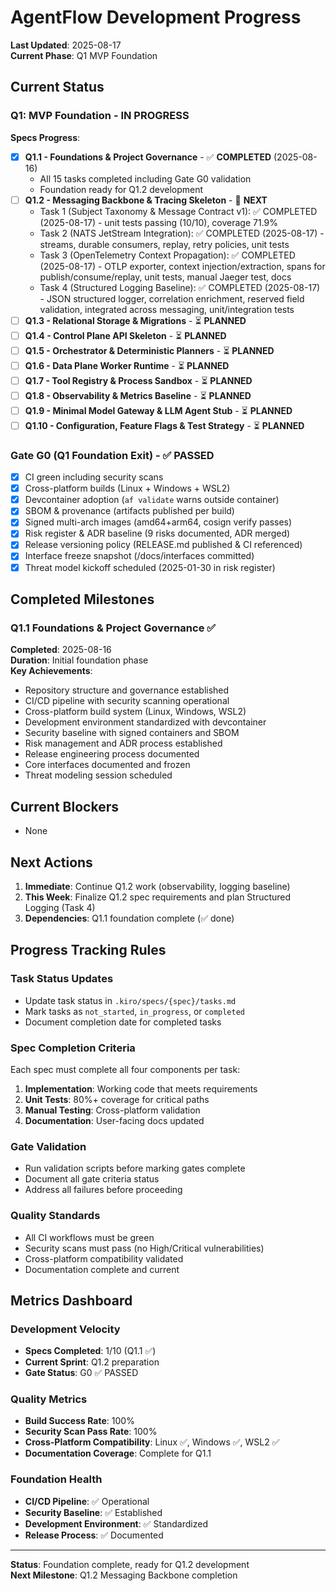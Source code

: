 # AgentFlow Development Progress

**Last Updated**: 2025-08-17  
**Current Phase**: Q1 MVP Foundation

## Current Status

### Q1: MVP Foundation - **IN PROGRESS**

**Specs Progress**:
- [x] **Q1.1 - Foundations & Project Governance** - ✅ **COMPLETED** (2025-08-16)
  - All 15 tasks completed including Gate G0 validation
  - Foundation ready for Q1.2 development
- [ ] **Q1.2 - Messaging Backbone & Tracing Skeleton** - 🔄 **NEXT**
  - Task 1 (Subject Taxonomy & Message Contract v1): ✅ COMPLETED (2025-08-17) - unit tests passing (10/10), coverage 71.9%
  - Task 2 (NATS JetStream Integration): ✅ COMPLETED (2025-08-17) - streams, durable consumers, replay, retry policies, unit tests
  - Task 3 (OpenTelemetry Context Propagation): ✅ COMPLETED (2025-08-17) - OTLP exporter, context injection/extraction, spans for publish/consume/replay, unit tests, manual Jaeger test, docs
  - Task 4 (Structured Logging Baseline): ✅ COMPLETED (2025-08-17) - JSON structured logger, correlation enrichment, reserved field validation, integrated across messaging, unit/integration tests
- [ ] **Q1.3 - Relational Storage & Migrations** - ⏳ **PLANNED**
- [ ] **Q1.4 - Control Plane API Skeleton** - ⏳ **PLANNED**
- [ ] **Q1.5 - Orchestrator & Deterministic Planners** - ⏳ **PLANNED**
- [ ] **Q1.6 - Data Plane Worker Runtime** - ⏳ **PLANNED**
- [ ] **Q1.7 - Tool Registry & Process Sandbox** - ⏳ **PLANNED**
- [ ] **Q1.8 - Observability & Metrics Baseline** - ⏳ **PLANNED**
- [ ] **Q1.9 - Minimal Model Gateway & LLM Agent Stub** - ⏳ **PLANNED**
- [ ] **Q1.10 - Configuration, Feature Flags & Test Strategy** - ⏳ **PLANNED**

### Gate G0 (Q1 Foundation Exit) - ✅ **PASSED**
- [x] CI green including security scans
- [x] Cross-platform builds (Linux + Windows + WSL2)
- [x] Devcontainer adoption (`af validate` warns outside container)
- [x] SBOM & provenance (artifacts published per build)
- [x] Signed multi-arch images (amd64+arm64, cosign verify passes)
- [x] Risk register & ADR baseline (9 risks documented, ADR merged)
- [x] Release versioning policy (RELEASE.md published & CI referenced)
- [x] Interface freeze snapshot (/docs/interfaces committed)
- [x] Threat model kickoff scheduled (2025-01-30 in risk register)

## Completed Milestones

### Q1.1 Foundations & Project Governance ✅
**Completed**: 2025-08-16  
**Duration**: Initial foundation phase  
**Key Achievements**:
- Repository structure and governance established
- CI/CD pipeline with security scanning operational
- Cross-platform build system (Linux, Windows, WSL2)
- Development environment standardized with devcontainer
- Security baseline with signed containers and SBOM
- Risk management and ADR process established
- Release engineering process documented
- Core interfaces documented and frozen
- Threat modeling session scheduled

## Current Blockers
- None

## Next Actions
1. **Immediate**: Continue Q1.2 work (observability, logging baseline)
2. **This Week**: Finalize Q1.2 spec requirements and plan Structured Logging (Task 4)
3. **Dependencies**: Q1.1 foundation complete (✅ done)

## Progress Tracking Rules

### Task Status Updates
- Update task status in `.kiro/specs/{spec}/tasks.md`
- Mark tasks as `not_started`, `in_progress`, or `completed`
- Document completion date for completed tasks

### Spec Completion Criteria
Each spec must complete all four components per task:
1. **Implementation**: Working code that meets requirements
2. **Unit Tests**: 80%+ coverage for critical paths
3. **Manual Testing**: Cross-platform validation
4. **Documentation**: User-facing docs updated

### Gate Validation
- Run validation scripts before marking gates complete
- Document all gate criteria status
- Address all failures before proceeding

### Quality Standards
- All CI workflows must be green
- Security scans must pass (no High/Critical vulnerabilities)
- Cross-platform compatibility validated
- Documentation complete and current

## Metrics Dashboard

### Development Velocity
- **Specs Completed**: 1/10 (Q1.1 ✅)
- **Current Sprint**: Q1.2 preparation
- **Gate Status**: G0 ✅ PASSED

### Quality Metrics
- **Build Success Rate**: 100%
- **Security Scan Pass Rate**: 100%
- **Cross-Platform Compatibility**: Linux ✅, Windows ✅, WSL2 ✅
- **Documentation Coverage**: Complete for Q1.1

### Foundation Health
- **CI/CD Pipeline**: ✅ Operational
- **Security Baseline**: ✅ Established
- **Development Environment**: ✅ Standardized
- **Release Process**: ✅ Documented

---

**Status**: Foundation complete, ready for Q1.2 development  
**Next Milestone**: Q1.2 Messaging Backbone completion